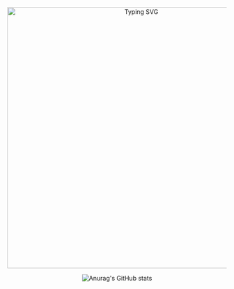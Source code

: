 <div align="center">
<center>
  <img src="https://readme-typing-svg.demolab.com?font=Dosis&letterSpacing=px-wide&pause=1000&color=E5917C&width=435&lines=Hello+!+Eunah's+Github+%F0%9F%96%90%F0%9F%8F%BB" alt="Typing SVG" style="width: 600px;"/>
</center>

![Anurag's GitHub stats](https://github-readme-stats.vercel.app/api?username=eunah112&show_icons=true&theme=transparent)

</div>
